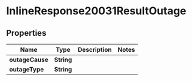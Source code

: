 # InlineResponse20031ResultOutage

## Properties
Name | Type | Description | Notes
------------ | ------------- | ------------- | -------------
**outageCause** | **String** |  | 
**outageType** | **String** |  | 
